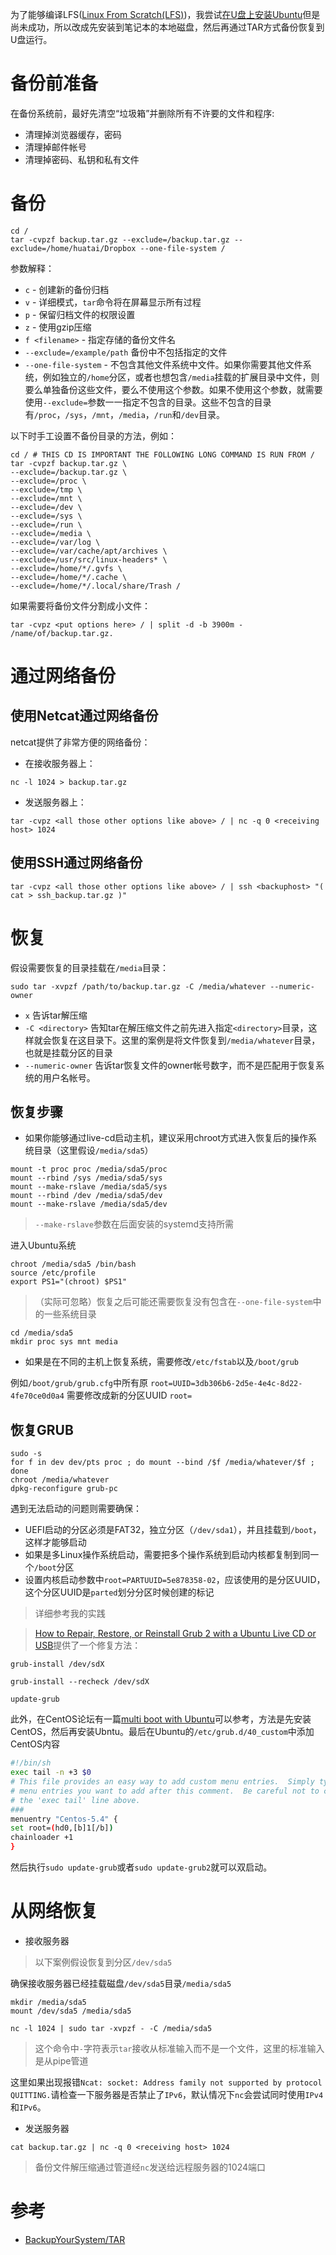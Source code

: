 为了能够编译LFS([Linux From Scratch(LFS)](../../lfs/README))，我尝试[在U盘上安装Ubuntu](install_ubuntu_to_usb_stick)但是尚未成功，所以改成先安装到笔记本的本地磁盘，然后再通过TAR方式备份恢复到U盘运行。

# 备份前准备

在备份系统前，最好先清空“垃圾箱”并删除所有不许要的文件和程序:

* 清理掉浏览器缓存，密码
* 清理掉邮件帐号
* 清理掉密码、私钥和私有文件

# 备份

```
cd /
tar -cvpzf backup.tar.gz --exclude=/backup.tar.gz --exclude=/home/huatai/Dropbox --one-file-system /
```

参数解释：

* `c` - 创建新的备份归档
* `v` - 详细模式，`tar`命令将在屏幕显示所有过程
* `p` - 保留归档文件的权限设置
* `z` - 使用gzip压缩
* `f <filename>` - 指定存储的备份文件名
* `--exclude=/example/path` 备份中不包括指定的文件
* `--one-file-system` - 不包含其他文件系统中文件。如果你需要其他文件系统，例如独立的`/home`分区，或者也想包含`/media`挂载的扩展目录中文件，则要么单独备份这些文件，要么不使用这个参数。如果不使用这个参数，就需要使用`--exclude=`参数一一指定不包含的目录。这些不包含的目录有`/proc`，`/sys`，`/mnt`，`/media`，`/run`和`/dev`目录。

以下时手工设置不备份目录的方法，例如：

```
cd / # THIS CD IS IMPORTANT THE FOLLOWING LONG COMMAND IS RUN FROM /
tar -cvpzf backup.tar.gz \
--exclude=/backup.tar.gz \
--exclude=/proc \
--exclude=/tmp \
--exclude=/mnt \
--exclude=/dev \
--exclude=/sys \
--exclude=/run \ 
--exclude=/media \ 
--exclude=/var/log \
--exclude=/var/cache/apt/archives \
--exclude=/usr/src/linux-headers* \ 
--exclude=/home/*/.gvfs \
--exclude=/home/*/.cache \ 
--exclude=/home/*/.local/share/Trash /
```

如果需要将备份文件分割成小文件：

```
tar -cvpz <put options here> / | split -d -b 3900m - /name/of/backup.tar.gz. 
```

# 通过网络备份

## 使用Netcat通过网络备份

netcat提供了非常方便的网络备份：

* 在接收服务器上：

```
nc -l 1024 > backup.tar.gz
```

* 发送服务器上：

```
tar -cvpz <all those other options like above> / | nc -q 0 <receiving host> 1024 
```

## 使用SSH通过网络备份

```
tar -cvpz <all those other options like above> / | ssh <backuphost> "( cat > ssh_backup.tar.gz )"
```

# 恢复

假设需要恢复的目录挂载在`/media`目录：

```
sudo tar -xvpzf /path/to/backup.tar.gz -C /media/whatever --numeric-owner
```

* `x` 告诉tar解压缩
* `-C <directory>` 告知tar在解压缩文件之前先进入指定`<directory>`目录，这样就会恢复在这目录下。这里的案例是将文件恢复到`/media/whatever`目录，也就是挂载分区的目录
* `--numeric-owner` 告诉tar恢复文件的owner帐号数字，而不是匹配用于恢复系统的用户名帐号。

## 恢复步骤

* 如果你能够通过live-cd启动主机，建议采用chroot方式进入恢复后的操作系统目录（这里假设`/media/sda5`）

```
mount -t proc proc /media/sda5/proc
mount --rbind /sys /media/sda5/sys
mount --make-rslave /media/sda5/sys
mount --rbind /dev /media/sda5/dev
mount --make-rslave /media/sda5/dev
```

> `--make-rslave`参数在后面安装的systemd支持所需

进入Ubuntu系统

```
chroot /media/sda5 /bin/bash
source /etc/profile
export PS1="(chroot) $PS1"
```

>（实际可忽略）恢复之后可能还需要恢复没有包含在`--one-file-system`中的一些系统目录

```
cd /media/sda5
mkdir proc sys mnt media
```

* 如果是在不同的主机上恢复系统，需要修改`/etc/fstab`以及`/boot/grub`

例如`/boot/grub/grub.cfg`中所有原 `root=UUID=3db306b6-2d5e-4e4c-8d22-4fe70ce0d0a4` 需要修改成新的分区UUID `root=`

## 恢复GRUB

```
sudo -s
for f in dev dev/pts proc ; do mount --bind /$f /media/whatever/$f ; done
chroot /media/whatever
dpkg-reconfigure grub-pc
```

遇到无法启动的问题则需要确保：

* UEFI启动的分区必须是FAT32，独立分区（`/dev/sda1`），并且挂载到`/boot`，这样才能够启动
* 如果是多Linux操作系统启动，需要把多个操作系统到启动内核都复制到同一个`/boot`分区
* 设置内核启动参数中`root=PARTUUID=5e878358-02`，应该使用的是分区UUID，这个分区UUID是`parted`划分分区时候创建的标记

> 详细参考我的实践

> [How to Repair, Restore, or Reinstall Grub 2 with a Ubuntu Live CD or USB](http://howtoubuntu.org/how-to-repair-restore-reinstall-grub-2-with-a-ubuntu-live-cd)提供了一个修复方法：

```
grub-install /dev/sdX

grub-install --recheck /dev/sdX

update-grub
```

此外，在CentOS论坛有一篇[multi boot with Ubuntu](https://www.centos.org/forums/viewtopic.php?t=15774)可以参考，方法是先安装CentOS，然后再安装Ubntu。最后在Ubuntu的`/etc/grub.d/40_custom`中添加CentOS内容

```bash
#!/bin/sh
exec tail -n +3 $0
# This file provides an easy way to add custom menu entries.  Simply type the
# menu entries you want to add after this comment.  Be careful not to change
# the 'exec tail' line above.
###
menuentry "Centos-5.4" {
set root=(hd0,[b]1[/b])
chainloader +1
}
```

然后执行`sudo update-grub`或者`sudo update-grub2`就可以双启动。


# 从网络恢复

* 接收服务器

> 以下案例假设恢复到分区`/dev/sda5`

确保接收服务器已经挂载磁盘`/dev/sda5`目录`/media/sda5`

```
mkdir /media/sda5
mount /dev/sda5 /media/sda5
```

```
nc -l 1024 | sudo tar -xvpzf - -C /media/sda5
```

> 这个命令中`-`字符表示`tar`接收从标准输入而不是一个文件，这里的标准输入是从pipe管道

这里如果出现报错`Ncat: socket: Address family not supported by protocol QUITTING.`请检查一下服务器是否禁止了`IPv6`，默认情况下`nc`会尝试同时使用`IPv4`和`IPv6`。

* 发送服务器

```
cat backup.tar.gz | nc -q 0 <receiving host> 1024
```

> 备份文件解压缩通过管道经`nc`发送给远程服务器的1024端口

# 参考

* [BackupYourSystem/TAR](https://help.ubuntu.com/community/BackupYourSystem/TAR)
